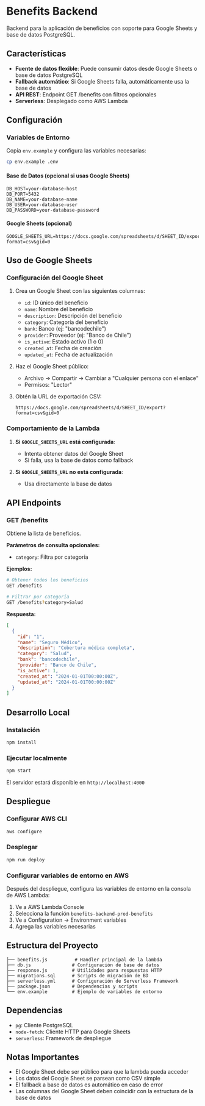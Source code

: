 # Benefits Backend

Backend para la aplicación de beneficios con soporte para Google Sheets y base de datos PostgreSQL.

## Características

- **Fuente de datos flexible**: Puede consumir datos desde Google Sheets o base de datos PostgreSQL
- **Fallback automático**: Si Google Sheets falla, automáticamente usa la base de datos
- **API REST**: Endpoint GET /benefits con filtros opcionales
- **Serverless**: Desplegado como AWS Lambda

## Configuración

### Variables de Entorno

Copia `env.example` y configura las variables necesarias:

```bash
cp env.example .env
```

#### Base de Datos (opcional si usas Google Sheets)
```
DB_HOST=your-database-host
DB_PORT=5432
DB_NAME=your-database-name
DB_USER=your-database-user
DB_PASSWORD=your-database-password
```

#### Google Sheets (opcional)
```
GOOGLE_SHEETS_URL=https://docs.google.com/spreadsheets/d/SHEET_ID/export?format=csv&gid=0
```

## Uso de Google Sheets

### Configuración del Google Sheet

1. Crea un Google Sheet con las siguientes columnas:
   - `id`: ID único del beneficio
   - `name`: Nombre del beneficio
   - `description`: Descripción del beneficio
   - `category`: Categoría del beneficio
   - `bank`: Banco (ej: "bancodechile")
   - `provider`: Proveedor (ej: "Banco de Chile")
   - `is_active`: Estado activo (1 o 0)
   - `created_at`: Fecha de creación
   - `updated_at`: Fecha de actualización

2. Haz el Google Sheet público:
   - Archivo → Compartir → Cambiar a "Cualquier persona con el enlace"
   - Permisos: "Lector"

3. Obtén la URL de exportación CSV:
   ```
   https://docs.google.com/spreadsheets/d/SHEET_ID/export?format=csv&gid=0
   ```

### Comportamiento de la Lambda

1. **Si `GOOGLE_SHEETS_URL` está configurada**:
   - Intenta obtener datos del Google Sheet
   - Si falla, usa la base de datos como fallback

2. **Si `GOOGLE_SHEETS_URL` no está configurada**:
   - Usa directamente la base de datos

## API Endpoints

### GET /benefits

Obtiene la lista de beneficios.

**Parámetros de consulta opcionales:**
- `category`: Filtra por categoría

**Ejemplos:**
```bash
# Obtener todos los beneficios
GET /benefits

# Filtrar por categoría
GET /benefits?category=Salud
```

**Respuesta:**
```json
[
  {
    "id": "1",
    "name": "Seguro Médico",
    "description": "Cobertura médica completa",
    "category": "Salud",
    "bank": "bancodechile",
    "provider": "Banco de Chile",
    "is_active": 1,
    "created_at": "2024-01-01T00:00:00Z",
    "updated_at": "2024-01-01T00:00:00Z"
  }
]
```

## Desarrollo Local

### Instalación
```bash
npm install
```

### Ejecutar localmente
```bash
npm start
```

El servidor estará disponible en `http://localhost:4000`

## Despliegue

### Configurar AWS CLI
```bash
aws configure
```

### Desplegar
```bash
npm run deploy
```

### Configurar variables de entorno en AWS

Después del despliegue, configura las variables de entorno en la consola de AWS Lambda:

1. Ve a AWS Lambda Console
2. Selecciona la función `benefits-backend-prod-benefits`
3. Ve a Configuration → Environment variables
4. Agrega las variables necesarias

## Estructura del Proyecto

```
├── benefits.js          # Handler principal de la lambda
├── db.js               # Configuración de base de datos
├── response.js         # Utilidades para respuestas HTTP
├── migrations.sql      # Scripts de migración de BD
├── serverless.yml      # Configuración de Serverless Framework
├── package.json        # Dependencias y scripts
└── env.example         # Ejemplo de variables de entorno
```

## Dependencias

- `pg`: Cliente PostgreSQL
- `node-fetch`: Cliente HTTP para Google Sheets
- `serverless`: Framework de despliegue

## Notas Importantes

- El Google Sheet debe ser público para que la lambda pueda acceder
- Los datos del Google Sheet se parsean como CSV simple
- El fallback a base de datos es automático en caso de error
- Las columnas del Google Sheet deben coincidir con la estructura de la base de datos 